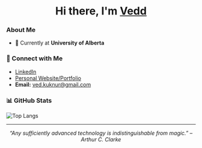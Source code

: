 <!-- Replace the text placeholders (e.g., Your Name, Your Title, etc.) with your own details -->

<h1 align="center">Hi there, I'm <a href="https://github.com/YourUsername">Vedd</a></h1>


### About Me

- 💼 Currently at **University of Alberta**

### 🤝 Connect with Me

- [LinkedIn](https://www.linkedin.com/in/veddkuknur/)
- [Personal Website/Portfolio](https://veddkuknur.github.io/)
- **Email:** [ved.kuknur@gmail.com](mailto:ved.kuknur@gmail.com)

### 📊 GitHub Stats


![Top Langs](https://github-readme-stats.vercel.app/api/top-langs/?username=Veddkuknur&layout=compact&theme=transparent)

---

<p align="center">
  <em>
    “Any sufficiently advanced technology is indistinguishable from magic.” – Arthur C. Clarke
  </em>
</p>
